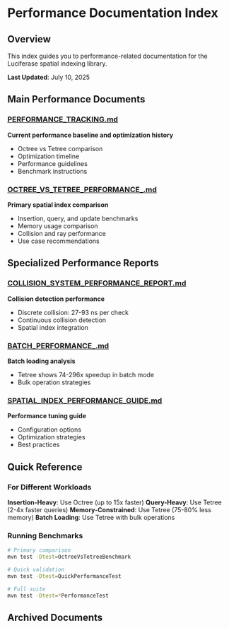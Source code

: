 # Performance Documentation Index

## Overview

This index guides you to performance-related documentation for the Luciferase spatial indexing library.

**Last Updated**: July 10, 2025

## Main Performance Documents

### [PERFORMANCE_TRACKING.md](./PERFORMANCE_TRACKING.md)

**Current performance baseline and optimization history**

- Octree vs Tetree comparison
- Optimization timeline
- Performance guidelines
- Benchmark instructions

### [OCTREE_VS_TETREE_PERFORMANCE_.md](OCTREE_VS_TETREE_PERFORMANCE.md)

**Primary spatial index comparison**

- Insertion, query, and update benchmarks
- Memory usage comparison
- Collision and ray performance
- Use case recommendations

## Specialized Performance Reports

### [COLLISION_SYSTEM_PERFORMANCE_REPORT.md](COLLISION_SYSTEM_PERFORMANCE_REPORT.md)

**Collision detection performance**

- Discrete collision: 27-93 ns per check
- Continuous collision detection
- Spatial index integration

### [BATCH_PERFORMANCE_.md](BATCH_PERFORMANCE.md)

**Batch loading analysis**

- Tetree shows 74-296x speedup in batch mode
- Bulk operation strategies

### [SPATIAL_INDEX_PERFORMANCE_GUIDE.md](./SPATIAL_INDEX_PERFORMANCE_GUIDE.md)

**Performance tuning guide**

- Configuration options
- Optimization strategies
- Best practices

## Quick Reference

### For Different Workloads

**Insertion-Heavy**: Use Octree (up to 15x faster)
**Query-Heavy**: Use Tetree (2-4x faster queries)
**Memory-Constrained**: Use Tetree (75-80% less memory)
**Batch Loading**: Use Tetree with bulk operations

### Running Benchmarks

```bash
# Primary comparison
mvn test -Dtest=OctreeVsTetreeBenchmark

# Quick validation
mvn test -Dtest=QuickPerformanceTest

# Full suite
mvn test -Dtest=*PerformanceTest
```

## Archived Documents

